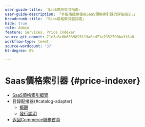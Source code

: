 ```yaml
---
user-guide-title: 「SaaS價格索引指南」
user-guide-description: 「本指南提供使用SaaS價格索引器的詳細指示。」
breadcrumb-title: 「Saas價格索引器指南」
hide: true
role: Admin
feature: Services, Price Indexer
source-git-commit: 71e3a3c6b6339895f19a0cd71a7952790ba3f8a8
workflow-type: tm+mt
source-wordcount: '37'
ht-degree: 8%

---
```


# Saas價格索引器 {#price-indexer}

- [SaaS價格索引概覽](price-indexing.md)
- 目錄配接器{#catalog-adapter}
   - [概觀](catalog-adapter.md)
   - [發行說明](release-notes.md)
- [返回Commerce服務首頁](https://experienceleague.adobe.com/docs/commerce-merchant-services/user-guides/home.html)
